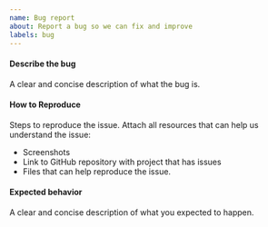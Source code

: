 ```yaml
---
name: Bug report
about: Report a bug so we can fix and improve
labels: bug
---
```


#### Describe the bug
A clear and concise description of what the bug is.

#### How to Reproduce
Steps to reproduce the issue. Attach all resources that can help us understand the issue:

- Screenshots
- Link to GitHub repository with project that has issues
- Files that can help reproduce the issue.

#### Expected behavior
A clear and concise description of what you expected to happen.